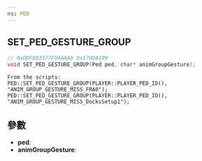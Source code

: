 ```yaml
---
ns: PED
---
```

## SET_PED_GESTURE_GROUP

```c
// 0xDDF803377F94AAA8 0x170DA109
void SET_PED_GESTURE_GROUP(Ped ped, char* animGroupGesture);
```

```
From the scripts:  
PED::SET_PED_GESTURE_GROUP(PLAYER::PLAYER_PED_ID(),  
"ANIM_GROUP_GESTURE_MISS_FRA0");  
PED::SET_PED_GESTURE_GROUP(PLAYER::PLAYER_PED_ID(),  
"ANIM_GROUP_GESTURE_MISS_DocksSetup1");  
```

## 參數
* **ped**: 
* **animGroupGesture**: 

